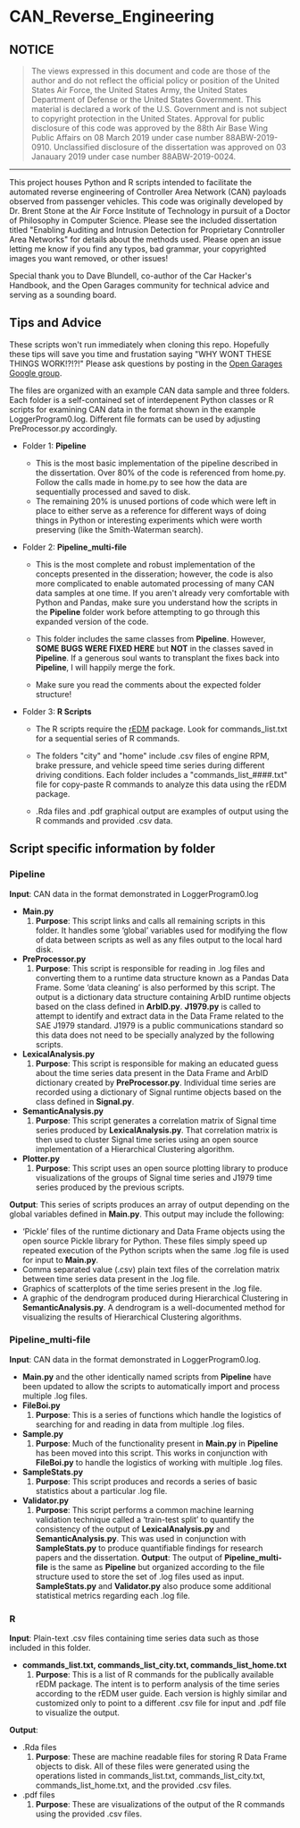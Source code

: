 # CAN_Reverse_Engineering

## NOTICE
> The views expressed in this document and code are those of the author and do not reflect the official policy or position of the United States Air Force, the United States Army, the United States Department of Defense or the United States Government. This material is declared a work of the U.S. Government and is not subject to copyright protection in the United States. Approval for public disclosure of this code was approved by the 88th Air Base Wing Public Affairs on 08 March 2019 under case number 88ABW-2019-0910. Unclassified disclosure of the dissertation was approved on 03 Janauary 2019 under case number 88ABW-2019-0024.
-----------------------------------------------------------------------------------------

This project houses Python and R scripts intended to facilitate the automated reverse engineering of Controller Area Network (CAN) payloads observed from passenger vehicles. This code was originally developed by Dr. Brent Stone at the Air Force Institute of Technology in pursuit of a Doctor of Philosophy in Computer Science. Please see the included dissertation titled "Enabling Auditing and Intrusion Detection for Proprietary Conntroller Area Networks" for details about the methods used. Please open an issue letting me know if you find any typos, bad grammar, your copyrighted images you want removed, or other issues!

Special thank you to Dave Blundell, co-author of the Car Hacker's Handbook, and the Open Garages community for technical advice and serving as a sounding board.

## Tips and Advice
These scripts won't run immediately when cloning this repo. Hopefully these tips will save you time and frustation saying "WHY WONT THESE THINGS WORK!?!?!" Please ask questions by posting in the [Open Garages Google group](https://groups.google.com/forum/#!forum/open-garages).


The files are organized with an example CAN data sample and three folders. Each folder is a self-contained set of interdepenent Python classes or R scripts for examining CAN data in the format shown in the example LoggerProgram0.log. Different file formats can be used by adjusting PreProcessor.py accordingly.

* Folder 1: **Pipeline**
  * This is the most basic implementation of the pipeline described in the dissertation. Over 80% of the code is referenced from home.py. Follow the calls made in home.py to see how the data are sequentially processed and saved to disk.
  * The remaining 20% is unused portions of code which were left in place to either serve as a reference for different ways of doing things in Python or interesting experiments which were worth preserving (like the Smith-Waterman search).

* Folder 2: **Pipeline_multi-file**
  * This is the most complete and robust implementation of the concepts presented in the disseration; however, the code is also more complicated to enable automated processing of many CAN data samples at one time. If you aren't already very comfortable with Python and Pandas, make sure you understand how the scripts in the **Pipeline** folder work before attempting to go through this expanded version of the code.

  * This folder includes the same classes from **Pipeline**. However, **SOME BUGS WERE FIXED HERE** but **NOT** in the classes saved in **Pipeline**. If a generous soul wants to transplant the fixes back into **Pipeline**, I will happily merge the fork.

  * Make sure you read the comments about the expected folder structure!

* Folder 3: **R Scripts**
  * The R scripts require the [rEDM](https://cran.r-project.org/web/packages/rEDM/vignettes/rEDM-tutorial.html) package. Look for commands_list.txt for a sequential series of R commands.

  * The folders "city" and "home" include .csv files of engine RPM, brake pressure, and vehicle speed time series during different driving conditions. Each folder includes a "commands_list_####.txt" file for copy-paste R commands to analyze this data using the rEDM package.

  * .Rda files and .pdf graphical output are examples of output using the R commands and provided .csv data.
  
  
## Script specific information by folder
### Pipeline
**Input**: CAN data in the format demonstrated in LoggerProgram0.log
* **Main.py**
  1. **Purpose**: This script links and calls all remaining scripts in this folder. It handles some ‘global’ variables used for modifying the flow of data between scripts as well as any files output to the local hard disk.
* **PreProcessor.py**
  1. **Purpose**: This script is responsible for reading in .log files and converting them to a runtime data structure known as a Pandas Data Frame. Some ‘data cleaning’ is also performed by this script. The output is a dictionary data structure containing ArbID runtime objects based on the class defined in **ArbID.py**. **J1979.py** is called to attempt to identify and extract data in the Data Frame related to the SAE J1979 standard. J1979 is a public communications standard so this data does not need to be specially analyzed by the following scripts.
* **LexicalAnalysis.py**
  1. **Purpose**: This script is responsible for making an educated guess about the time series data present in the Data Frame and ArbID dictionary created by **PreProcessor.py**. Individual time series are recorded using a dictionary of Signal runtime objects based on the class defined in **Signal.py**.
* **SemanticAnalysis.py**
  1. **Purpose**: This script generates a correlation matrix of Signal time series produced by **LexicalAnalysis.py**. That correlation matrix is then used to cluster Signal time series using an open source implementation of a Hierarchical Clustering algorithm.
* **Plotter.py**
  1. **Purpose**: This script uses an open source plotting library to produce visualizations of the groups of Signal time series and J1979 time series produced by the previous scripts.

**Output**: This series of scripts produces an array of output depending on the global variables defined in **Main.py**. This output may include the following:
*	‘Pickle’ files of the runtime dictionary and Data Frame objects using the open source Pickle library for Python. These files simply speed up repeated execution of the Python scripts when the same .log file is used for input to **Main.py**.
* Comma separated value (.csv) plain text files of the correlation matrix between time series data present in the .log file.
* Graphics of scatterplots of the time series present in the .log file.
* A graphic of the dendrogram produced during Hierarchical Clustering in **SemanticAnalysis.py**. A dendrogram is a well-documented method for visualizing the results of Hierarchical Clustering algorithms.


### Pipeline_multi-file
**Input**: CAN data in the format demonstrated in LoggerProgram0.log. 
* **Main.py** and the other identically named scripts from **Pipeline** have been updated to allow the scripts to automatically import and process multiple .log files.
* **FileBoi.py**
  1. **Purpose**: This is a series of functions which handle the logistics of searching for and reading in data from multiple .log files.
* **Sample.py**
  1. **Purpose**: Much of the functionality present in **Main.py** in **Pipeline** has been moved into this script. This works in conjunction with **FileBoi.py** to handle the logistics of working with multiple .log files.
* **SampleStats.py**
  1. **Purpose**: This script produces and records a series of basic statistics about a particular .log file.
* **Validator.py**
  1. **Purpose**: This script performs a common machine learning validation technique called a ‘train-test split’ to quantify the consistency of the output of **LexicalAnalysis.py** and **SemanticAnalysis.py**. This was used in conjunction with **SampleStats.py** to produce quantifiable findings for research papers and the dissertation.
**Output**: The output of **Pipeline_multi-file** is the same as **Pipeline** but organized according to the file structure used to store the set of .log files used as input. **SampleStats.py** and **Validator.py** also produce some additional statistical metrics regarding each .log file.

### R
**Input**: Plain-text .csv files containing time series data such as those included in this folder. 
* **commands_list.txt, commands_list_city.txt, commands_list_home.txt**
  1. **Purpose**: This is a list of R commands for the publically available rEDM package. The intent is to perform analysis of the time series according to the rEDM user guide. Each version is highly similar and customized only to point to a different .csv file for input and .pdf file to visualize the output.

**Output**:
* .Rda files
  1. **Purpose**: These are machine readable files for storing R Data Frame objects to disk. All of these files were generated using the operations listed in commands_list.txt, commands_list_city.txt, commands_list_home.txt, and the provided .csv files.
* .pdf files
  1. **Purpose**: These are visualizations of the output of the R commands using the provided .csv files.
